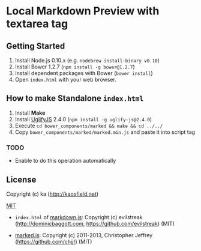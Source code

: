# Local Markdown Preview with textarea tag

## Getting Started

1. Install Node.js 0.10.x (e.g. `nodebrew install-binary v0.10`)
2. Install Bower 1.2.7 (`npm install -g bower@1.2.7`)
3. Install dependent packages with Bower (`bower install`)
4. Open `index.html` with your web browser.

## How to make Standalone `index.html`

1. Install **Make**
2. Install [UglifyJS](https://github.com/mishoo/UglifyJS) 2.4.0 (`npm install -g uglify-js@2.4.0`)
3. Execute `cd bower_components/marked && make && cd ../../`
4. Copy `bower_components/marked/marked.min.js` and paste it into script tag

### TODO

* Enable to do this operation automatically

## License

Copyright (c) ka (http://kaosfield.net)

[MIT](http://opensource.org/licenses/MIT)

* `index.html` of [markdown.js](https://github.com/evilstreak/markdown-js): Copyright (c) evilstreak (http://dominicbaggott.com, https://github.com/evilstreak) (MIT)

* [marked.js](https://github.com/chjj/marked): Copyright (c) 2011-2013, Christopher Jeffrey (https://github.com/chjj/) (MIT)
